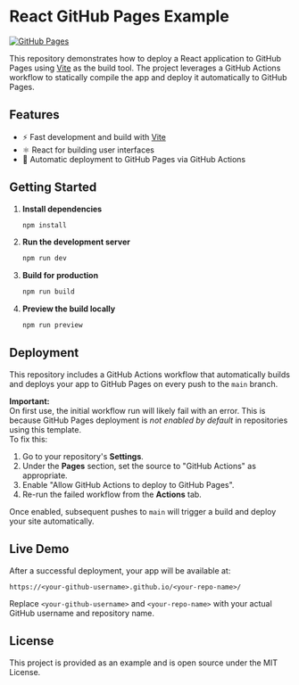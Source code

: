 # React GitHub Pages Example

[![GitHub Pages](https://img.shields.io/badge/demo-online-green)](https://erik-donath.github.io/react-github-pages/)

This repository demonstrates how to deploy a React application to GitHub Pages using [Vite](https://vitejs.dev/) as the build tool. The project leverages a GitHub Actions workflow to statically compile the app and deploy it automatically to GitHub Pages.

## Features

- ⚡ Fast development and build with [Vite](https://vitejs.dev/)
- ⚛️ React for building user interfaces
- 🚀 Automatic deployment to GitHub Pages via GitHub Actions

## Getting Started

1. **Install dependencies**

   ```bash
   npm install
   ```

2. **Run the development server**

   ```bash
   npm run dev
   ```

3. **Build for production**

   ```bash
   npm run build
   ```

4. **Preview the build locally**

   ```bash
   npm run preview
   ```

## Deployment

This repository includes a GitHub Actions workflow that automatically builds and deploys your app to GitHub Pages on every push to the `main` branch.

**Important:**  
On first use, the initial workflow run will likely fail with an error. This is because GitHub Pages deployment is _not enabled by default_ in repositories using this template.  
To fix this:

1. Go to your repository's **Settings**.
2. Under the **Pages** section, set the source to "GitHub Actions" as appropriate.
3. Enable "Allow GitHub Actions to deploy to GitHub Pages".
4. Re-run the failed workflow from the **Actions** tab.

Once enabled, subsequent pushes to `main` will trigger a build and deploy your site automatically.

## Live Demo

After a successful deployment, your app will be available at:  
```
https://<your-github-username>.github.io/<your-repo-name>/
```
Replace `<your-github-username>` and `<your-repo-name>` with your actual GitHub username and repository name.

## License

This project is provided as an example and is open source under the MIT License.

